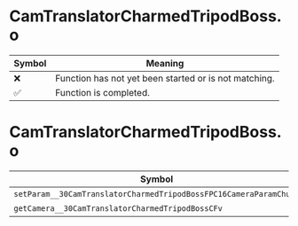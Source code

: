 # CamTranslatorCharmedTripodBoss.o
| Symbol | Meaning 
| ------------- | ------------- 
| :x: | Function has not yet been started or is not matching. 
| :white_check_mark: | Function is completed. 


# CamTranslatorCharmedTripodBoss.o
| Symbol | Decompiled? |
| ------------- | ------------- |
| `setParam__30CamTranslatorCharmedTripodBossFPC16CameraParamChunk` | :white_check_mark: |
| `getCamera__30CamTranslatorCharmedTripodBossCFv` | :white_check_mark: |

